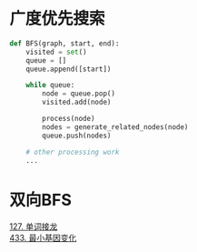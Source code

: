 # 广度优先搜索
```python
def BFS(graph, start, end):
    visited = set()
    queue = [] 
    queue.append([start]) 

    while queue: 
        node = queue.pop() 
        visited.add(node)

        process(node) 
        nodes = generate_related_nodes(node) 
        queue.push(nodes)

    # other processing work 
    ...
```

# 双向BFS
[127. 单词接龙](https://leetcode-cn.com/problems/word-ladder/)    
[433. 最小基因变化](https://leetcode-cn.com/problems/minimum-genetic-mutation/)